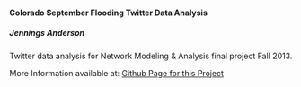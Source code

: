 #### Colorado September Flooding Twitter Data Analysis
##### Jennings Anderson

Twitter data analysis for Network Modeling & Analysis final project Fall 2013.

More Information available at: [Github Page for this Project](http://jenningsanderson.github.io/CO-Flood-Analysis)
